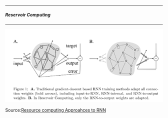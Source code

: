 ----------------
##### Reservoir Computing
-----------------
![alt-text](ESN_RNN.png)

Source:[Resource computing Approahces to RNN ](https://www.sciencedirect.com/science/article/pii/S1574013709000173)
